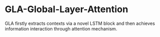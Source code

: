 # GLA-Global-Layer-Attention
GLA  firstly extracts contexts via a novel LSTM block and then achieves  information interaction through attention mechanism.
